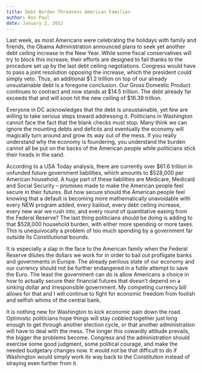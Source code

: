 ```yaml
---
title: Debt Burden Threatens American Families
author: Ron Paul
date: January 2, 2012
---
```


Last week, as most Americans were celebrating the holidays with family
and friends, the Obama Administration announced plans to seek yet
another debt ceiling increase in the New Year.  While some fiscal
conservatives will try to block this increase, their efforts are
designed to fail thanks to the procedure set up by the last debt ceiling
negotiations.  Congress would have to pass a joint resolution opposing
the increase, which the president could simply veto.  Thus, an
additional \$1.2 trillion on top of our already unsustainable debt is a
foregone conclusion.  Our Gross Domestic Product continues to contract
and now stands at \$14.5 trillion.  The debt already far exceeds that
and will soon hit the new ceiling of \$16.39 trillion.

Everyone in DC acknowledges that the debt is unsustainable, yet few are
willing to take serious steps toward addressing it.  Politicians in
Washington cannot face the fact that the blank checks must stop.  Many
think we can ignore the mounting debts and deficits and eventually the
economy will magically turn around and grow its way out of the mess.  If
you really understand why the economy is foundering, you understand the
burden cannot all be put on the backs of the American people while
politicians stick their heads in the sand.

According to a USA Today analysis, there are currently over \$61.6
trillion in unfunded future government liabilities, which amounts to
\$528,000 per American household.  A huge part of these liabilities are
Medicare, Medicaid and Social Security – promises made to make the
American people feel secure in their futures.  But how secure should the
American people feel knowing that a default is becoming more
mathematically unavoidable with every NEW program added, every bailout,
every debt ceiling increase, every new war we rush into, and every round
of quantitative easing from the Federal Reserve?  The last thing
politicians should be doing is adding to that \$528,000 household
burden, with either more spending or more taxes.  This is unequivocally
a problem of too much spending by a government far outside its
Constitutional bounds.

It is especially a slap in the face to the American family when the
Federal Reserve dilutes the dollars we work for in order to bail out
profligate banks and governments in Europe.  The already perilous state
of our economy and our currency should not be further endangered in a
futile attempt to save the Euro.  The least the government can do is
allow Americans a choice in how to actually secure their financial
futures that doesn’t depend on a sinking dollar and irresponsible
government.  My competing currency bill allows for that and I will
continue to fight for economic freedom from foolish and selfish whims of
the central bank.

It is nothing new for Washington to kick economic pain down the road. 
Optimistic politicians hope things will stay cobbled together just long
enough to get through another election cycle, or that another
administration will have to deal with the mess.  The longer this
cowardly attitude prevails, the bigger the problems become.  Congress
and the administration should exercise some good judgment, some
political courage, and make the needed budgetary changes now.  It would
not be that difficult to do if Washington would simply work its way back
to the Constitution instead of straying even further from it.
